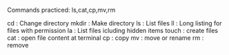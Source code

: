 Commands practiced: ls,cat,cp,mv,rm

cd : Change directory
mkdir : Make directory
ls : List files
ll : Long listing for files with permission
la : List files icluding hidden items
touch : create files
cat : open file content at terminal
cp : copy
mv : move or rename
rm : remove
